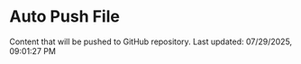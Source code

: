 # Auto Push File

Content that will be pushed to GitHub repository.
Last updated: 07/29/2025, 09:01:27 PM